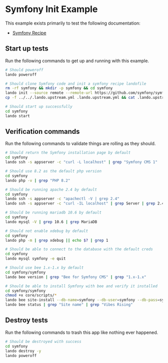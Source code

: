 # Symfony Init Example

This example exists primarily to test the following documentation:

* [Symfony Recipe](https://docs.lando.dev/symfony/getting-started.html)

Start up tests
--------------

Run the following commands to get up and running with this example.

```bash
# Should poweroff
lando poweroff

# Should clone Symfony code and init a symfony recipe landofile
rm -rf symfony && mkdir -p symfony && cd symfony
lando init --source remote --remote-url https://github.com/symfony/symfony/releases/download/1.26.2/symfony.zip --recipe symfony --webroot symfony --name symfony
cp -f ../../.lando.upstream.yml .lando.upstream.yml && cat .lando.upstream.yml

# Should start up successfully
cd symfony
lando start
```

Verification commands
---------------------

Run the following commands to validate things are rolling as they should.

```bash
# Should return the Symfony installation page by default
cd symfony
lando ssh -s appserver -c "curl -L localhost" | grep "Symfony CMS 1"

# Should use 8.2 as the default php version
cd symfony
lando php -v | grep "PHP 8.2"

# Should be running apache 2.4 by default
cd symfony
lando ssh -s appserver -c "apachectl -V | grep 2.4"
lando ssh -s appserver -c "curl -IL localhost" | grep Server | grep 2.4

# Should be running mariadb 10.6 by default
cd symfony
lando mysql -V | grep 10.6 | grep MariaDB

# Should not enable xdebug by default
cd symfony
lando php -m | grep xdebug || echo $? | grep 1

# Should be able to connect to the database with the default creds
cd symfony
lando mysql symfony -e quit

# Should use bee 1.x-1.x by default
cd symfony/symfony
lando bee version | grep "Bee for Symfony CMS" | grep "1.x-1.x"

# Should be able to install Symfony with bee and verify it installed
cd symfony/symfony
chmod +x core/scripts/*
lando bee site-install --db-name=symfony --db-user=symfony --db-pass=symfony --db-host=database --username=admin --password=a --email=mike@lando.dev --site-name="Vibes Rising" --auto
lando bee status | grep "Site name" | grep "Vibes Rising"
```

Destroy tests
-------------

Run the following commands to trash this app like nothing ever happened.

```bash
# Should be destroyed with success
cd symfony
lando destroy -y
lando poweroff
```
